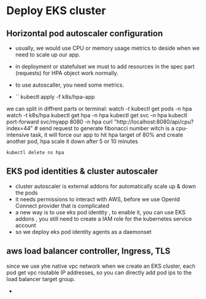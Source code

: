 # Deploy EKS cluster 

## Horizontal pod autoscaler configuration

- usually, we would use CPU or memory usage metrics to deside when we need to scale up our app.
- in deployment or statefulset we must to add resources in the spec part (requests) for HPA object work normally.
- to use autoscaller, you need some metrics.

- `` kubectl apply -f k8s/hpa-app 

we can split in diffrent parts or terminal:
    watch -t kubectl get pods -n hpa 
    watch -t k8s/hpa kubectl get hpa -n hpa
    kubectl get svc -n hpa
    kubectl port-forward svc/myapp 8080 -n hpa
    curl "http://localhost:8080/api/cpu?index=44" # send request to generate fibonacci number witch is a cpu-intensive task, it will force our app to hit hpa target of 80% and create another pod, hpa scale it down after 5 or 10 minutes

    kubectl delete ns hpa


## EKS pod identities & cluster autoscaler

- cluster autoscaler is external addons for automatically scale up & down the pods
- it needs permissions to interact with AWS, before we use OpenId Connect provider that is complicated
- a new way is to use eks pod identity , to enable it, you can use EKS addons , you still need to create a IAM role for the kubernetes service account
- so we deploy eks pod identity agents as a daemonset


## aws load balancer controller, Ingress, TLS

since we use yhe native vpc network when we create an EKS cluster, each pod get vpc routable IP addresses, so you can directly add pod ips to the load balancer target group. 

 - 